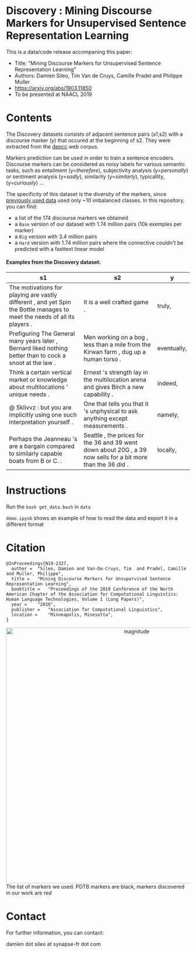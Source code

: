 # Discovery : Mining Discourse Markers for Unsupervised Sentence Representation Learning

This is a data/code release accompaning this paper:

* Title: "Mining Discourse Markers for Unsupervised Sentence Representation Learning"
* Authors: Damien Sileo, Tim Van de Cruys, Camille Pradel and Philippe Muller
* https://arxiv.org/abs/1903.11850
* To be presented at NAACL 2019


# Contents

The Discovery datasets consists of adjacent sentence pairs (s1,s2) with a discourse marker (y) that occured at the beginning of s2.
They were extracted from the [depcc](https://www.inf.uni-hamburg.de/en/inst/ab/lt/resources/data/depcc.html) web corpus. 

Markers prediction can be used in order to train a sentence encoders. Discourse markers can be considered as noisy labels for various semantic tasks, such as entailment (y=*therefore*), subjectivity analysis (y=*personally*) or sentiment analysis (y=*sadly*), similarity (y=*similarly*), typicallity, (y=*curiously*) ... 

The specificity of this dataset is the diversity of the markers, since [previously used data](https://arxiv.org/abs/1710.04334) used only ~10 imbalanced classes.
In this repository, you can find:
* a list of the 174 discourse markers we obtained
* a `Base` version of our dataset with 1.74 million pairs (10k exemples per marker)
* a `Big` version with 3.4 million pairs
* a `Hard` version with 1.74 million pairs where the connective couldn't be predicted with a fasttext linear model


#### Examples from the Discovery dataset:
s1 | s2 | y
---- | ---- | ----
The  motivations  for  playing  are  vastly  different  ,  and  yet  Spin  the  Bottle  manages  to  meet  the  needs  of  all  its  players  . | It  is  a  well  crafted  game  . | truly,
Prefiguring  The  General  many  years  later  ,  Bernard  liked  nothing  better  than  to  cock  a  snoot  at  the  law  . | Men  working  on  a  bog  ,  less  than  a  mile  from  the  Kirwan  farm  ,  dug  up  a  human  torso  . | eventually,
Think  a  certain  vertical  market  or  knowledge  about  multilocations  '  unique  needs  . | Ernest  's  strength  lay  in  the  multilocation  arena  and  gives  Birch  a  new  capability  . | indeed,
@  Sklivvz  :  but  you  are  implicitly  using  one  such  interpretation  yourself  . | One  that  tells  you  that  it  's  unphysical  to  ask  anything  except  measurements  . | namely,
Perhaps  the  Jeanneau  's  are  a  bargain  compared  to  similarly  capable  boats  from  B  or  C.  . | Seattle  ,  the  prices  for  the  36  and  39  went  down  about  20G  ,  a  39  now  sells  for  a  bit  more  than  the  36  did  . | locally,

# Instructions

Run the `bash get_data.bash` in `data`

`demo.ipynb` shows an example of how to read the data and export it in a different format

# Citation
```
@InProceedings{N19-2327,
  author = 	"Sileo, Damien and Van-De-Cruys, Tim  and Pradel, Camille and Muller, Philippe",
  title = 	"Mining Discourse Markers for Unsupervised Sentence Representation Learning",
  booktitle = 	"Proceedings of the 2019 Conference of the North American Chapter of the Association for Computational Linguistics: Human Language Technologies, Volume 1 (Long Papers)",
  year = 	"2019",
  publisher = 	"Association for Computational Linguistics",
  location = 	"Minneapolis, Minesotta",
}
```
<div align="center"><img src="https://raw.githubusercontent.com/sileod/Discovery/master/images/discovery_markers.png" alt="magnitude" height="700"></div>
The list of markers we used. PDTB markers are black, markers discovered in our work are red


# Contact
For further information, you can contact:

damien dot sileo at synapse-fr dot com
